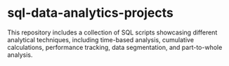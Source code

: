 # sql-data-analytics-projects
This repository includes a collection of SQL scripts showcasing different analytical techniques, including time-based analysis, cumulative calculations, performance tracking, data segmentation, and part-to-whole analysis.
